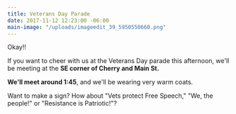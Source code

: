 ```yaml
---
title: Veterans Day Parade
date: 2017-11-12 12:23:00 -06:00
main-image: "/uploads/imageedit_39_5950550660.png"
---
```


Okay!!

If you want to cheer with us at the Veterans Day parade this afternoon, we'll be meeting at the **SE corner of Cherry and Main St.**

**We'll meet around 1:45**, and we'll be wearing very warm coats. 

Want to make a sign? How about "Vets protect Free Speech," "We, the people!" or "Resistance is Patriotic!"?